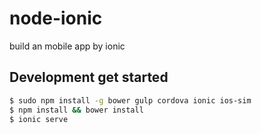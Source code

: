 node-ionic
=====================

build an mobile app by ionic

## Development get started

```bash
$ sudo npm install -g bower gulp cordova ionic ios-sim
$ npm install && bower install
$ ionic serve
```

